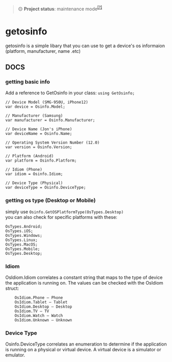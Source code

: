 ﻿> 🟡 **Project status**: maintenance mode<sup>[[?]](https://github.com/Kaifungamedev/.github/blob/main/docs/repo-status.md)</sup>
# getosinfo
getosinfo is a simple libary that you can use to get a device's os informaion (platform, manufacturer, name .etc)

## DOCS
### getting basic info
Add a reference to GetOsinfo in your class:
`using GetOsinfo;`
```
// Device Model (SMG-950U, iPhone12)
var device = Osinfo.Model;

// Manufacturer (Samsung)
var manufacturer = Osinfo.Manufacturer;

// Device Name (Jon's iPhone)
var deviceName = Osinfo.Name;

// Operating System Version Number (12.0)
var version = Osinfo.Version;

// Platform (Android)
var platform = Osinfo.Platform;

// Idiom (Phone)
var idiom = Osinfo.Idiom;

// Device Type (Physical)
var deviceType = Osinfo.DeviceType;
```
### getting os type (Desktop or Mobile)
simply use `Osinfo.GetOSPlatformType(OsTypes.Desktop)`  
you can also check for specific platforms with these:
```
OsTypes.Android;
OsTypes.iOS;
OsTypes.Windows;
OsTypes.Linux;
OsTypes.MacOS;
OsTypes.Mobile;
OsTypes.Desktop;
```
### Idiom
OsIdiom.Idiom correlates a constant string that maps to the type of device the application is running on. The values can be checked with the OsIdiom struct:
```
    OsIdiom.Phone – Phone
    OsIdiom.Tablet – Tablet
    OsIdiom.Desktop – Desktop
    OsIdiom.TV – TV
    OsIdiom.Watch – Watch
    OsIdiom.Unknown – Unknown
```
### Device Type
Osinfo.DeviceType correlates an enumeration to determine if the application is running on a physical or virtual device. A virtual device is a simulator or emulator.
